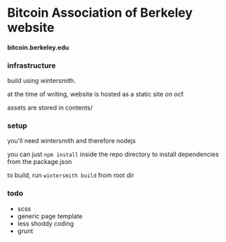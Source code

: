 # Bitcoin Association of Berkeley website
#### bitcoin.berkeley.edu

### infrastructure
build using wintersmith. 

at the time of writing, website is hosted as a static site on ocf. 

assets are stored in contents/ 

### setup
you'll need wintersmith and therefore nodejs 

you can just `npm install` inside the repo directory to install dependencies from the package.json

to build, run `wintersmith build` from root dir

### todo

- scss
- generic page template
- less shoddy coding
- grunt
